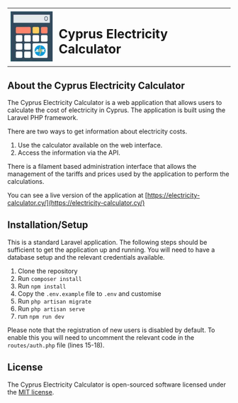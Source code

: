 <table>
<tr>
    <td>
        <img src="https://raw.githubusercontent.com/gregcy/eacprice/master/public/images/calculator.webp" width="100" alt="Cyprus Electricity Calculator">
    </td>
    <td>
        <h1>Cyprus Electricity Calculator</h1>
    </td>
</tr>
</table>

## About the Cyprus Electricity Calculator

The Cyprus Electricity Calculator is a web application that allows users to calculate the cost of electricity in Cyprus. The application is built using the Laravel PHP framework.

There are two ways to get information about electricity costs. 
1. Use the calculator available on the web interface. 
2. Access the information via the API.

There is a filament based administration interface that allows the management of the tariffs and prices used by the application to perform the calculations.

You can see a live version of the application at [https://electricity-calculator.cy/](https://electricity-calculator.cy/)


## Installation/Setup

This is a standard Laravel application. The following steps should be sufficient to get the application up and running. You will need to have a database setup and the relevant credentials available.

1. Clone the repository
2. Run `composer install`
3. Run `npm install`
4. Copy the `.env.example` file to `.env` and customise
5. Run `php artisan migrate`
6. Run `php artisan serve`
7. run `npm run dev`

Please note that the registration of new users is disabled by default. To enable this you will need to uncomment the relevant code in the `routes/auth.php` file (lines 15-18).



## License

The Cyprus Electricity Calculator is open-sourced software licensed under the [MIT license](https://opensource.org/licenses/MIT).

